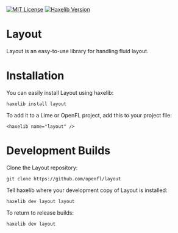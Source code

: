 [![MIT License](https://img.shields.io/badge/license-MIT-blue.svg?style=flat)](LICENSE.md) [![Haxelib Version](https://img.shields.io/github/tag/openfl/layout.svg?style=flat&label=haxelib)](http://lib.haxe.org/p/layout)

Layout
=====

Layout is an easy-to-use library for handling fluid layout.


Installation
============

You can easily install Layout using haxelib:

    haxelib install layout

To add it to a Lime or OpenFL project, add this to your project file:

    <haxelib name="layout" />


Development Builds
==================

Clone the Layout repository:

    git clone https://github.com/openfl/layout

Tell haxelib where your development copy of Layout is installed:

    haxelib dev layout layout

To return to release builds:

    haxelib dev layout

